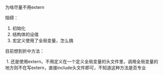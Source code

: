 为啥尽量不用extern

阻碍：

1. 初始化
2. 结构体的设值
3. 宏定义使用了全局变量，怎么搞

目前想到折中方法：

​	1. 还是使用extern，不用定义在一个定义全局变量的头文件里，调用全局变量的地方则不在写extern，直接include头文件即可，不知道这种方法是否专业

